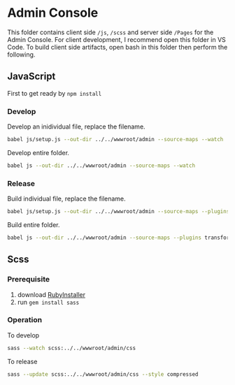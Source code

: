 ﻿# Admin Console

This folder contains client side `/js`, `/scss` and server side `/Pages` for the Admin Console.
For client development, I recommend open this folder in VS Code.
To build client side artifacts, open bash in this folder then perform the following.

## JavaScript

First to get ready by `npm install`

### Develop

Develop an inidividual file, replace the filename.

```bash
babel js/setup.js --out-dir ../../wwwroot/admin --source-maps --watch
```

Develop entire folder.

```bash
babel js --out-dir ../../wwwroot/admin --source-maps --watch
```

### Release

Build individual file, replace the filename.

```bash
babel js/setup.js --out-dir ../../wwwroot/admin --source-maps --plugins transform-remove-console
```

Build entire folder.

```bash
babel js --out-dir ../../wwwroot/admin --source-maps --plugins transform-remove-console
```

## Scss

### Prerequisite

1. download [RubyInstaller](https://rubyinstaller.org/)
2. run `gem install sass`

### Operation

To develop

```bash
sass --watch scss:../../wwwroot/admin/css
```

To release

```bash
sass --update scss:../../wwwroot/admin/css --style compressed
```